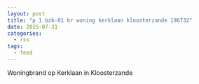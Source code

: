 ```yaml
---
layout: post
title: "p 1 bzb-01 br woning kerklaan kloosterzande 196732"
date: 2025-07-31
categories: 
  - rss
tags: 
  - feed
---
```


Woningbrand op Kerklaan in Kloosterzande
